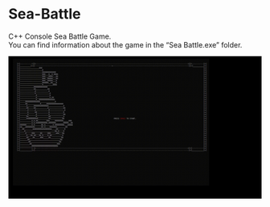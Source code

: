 # Sea-Battle                                                                                                                                
C++ Console Sea Battle Game.                                                                                                                
You can find information about the game in the “Sea Battle.exe” folder.

![GIF](https://raw.githubusercontent.com/Junkwolves/Sea-Battle/master/SBG.gif)
